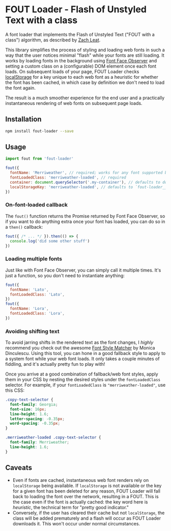 # FOUT Loader - Flash of Unstyled Text with a class

A font loader that implements the Flash of Unstyled Text ("FOUT with a class") algorithm, as described by [Zach Leat](https://www.zachleat.com/web/comprehensive-webfonts/#fout-class).

This library simplifies the process of styling and loading web fonts in such a way that the user notices minimal "flash" while your fonts are still loading. It works by loading fonts in the background using [Font Face Observer](https://fontfaceobserver.com/) and setting a custom class on a (configurable) DOM element once each font loads. On subsequent loads of your page, FOUT Loader checks [localStorage](https://developer.mozilla.org/en-US/docs/Web/API/Window/localStorage) for a key unique to each web font as a heuristic for whether the font has been cached, in which case by definition we don't need to load the font again.

The result is a much smoother experience for the end user and a practically instantaneous rendering of web fonts on subsequent page loads.

## Installation

```bash
npm install fout-loader --save
```

## Usage

```js
import fout from 'fout-loader'

fout({
  fontName: 'Merriweather', // required; works for any font supported by Font Face Observer
  fontLoadedClass: 'merriweather-loaded', // required
  container: document.querySelector('.my-container'), // defaults to document.documentElement
  localStorageKey: 'merriweather-loaded', // defaults to `fout-loader__${options.fontName}`
})
```

### On-font-loaded callback

The `fout()` function returns the Promise returned by Font Face Observer, so if you want to do anything extra once your font has loaded, you can do so in a `then()` callback:

```js
fout({ /* ... */ }).then(() => {
  console.log('did some other stuff')
})
```

### Loading multiple fonts

Just like with Font Face Observer, you can simply call it multiple times. It's just a function, so you don't need to instantiate anything:

```js
fout({
  fontName: 'Lato',
  fontLoadedClass: 'Lato',
})
fout({
  fontName: 'Lora',
  fontLoadedClass: 'Lora',
})
```

### Avoiding shifting text

To avoid jarring shifts in the rendered text as the font changes, I _highly_ recommend you check out the awesome [Font Style Matcher](https://meowni.ca/font-style-matcher/) by Monica Dinculescu. Using this tool, you can hone in a good fallback style to apply to a system font while your web font loads. It only takes a couple minutes of fiddling, and it's actually pretty fun to play with!

Once you arrive at a good combination of fallback/web font styles, apply them in your CSS by nesting the desired styles under the `fontLoadedClass` selector. For example, if your `fontLoadedClass` is `"merriweather-loaded"`, use this CSS:

```css
.copy-text-selector {
  font-family: Georgia;
  font-size: 16px;
  line-height: 1.6;
  letter-spacing: -0.35px;
  word-spacing: -0.35px;
}

.merriweather-loaded .copy-text-selector {
  font-family: Merriweather;
  line-height: 1.6;
}
```

## Caveats

* Even if fonts are cached, instantaneous web font renders rely on `localStorage` being available. If `localStorage` is not available or the key for a given font has been deleted for any reason, FOUT Loader will fall back to loading the font over the network, resulting in a FOUT. This is the case even if the font is actually cached: the key word here is _heuristic_, the technical term for "pretty good indicator."
* Conversely, if the user has cleared their cache but not `localStorage`, the class will be added prematurely and a flash will occur as FOUT Loader downloads it. This won't occur under normal circumstances.
